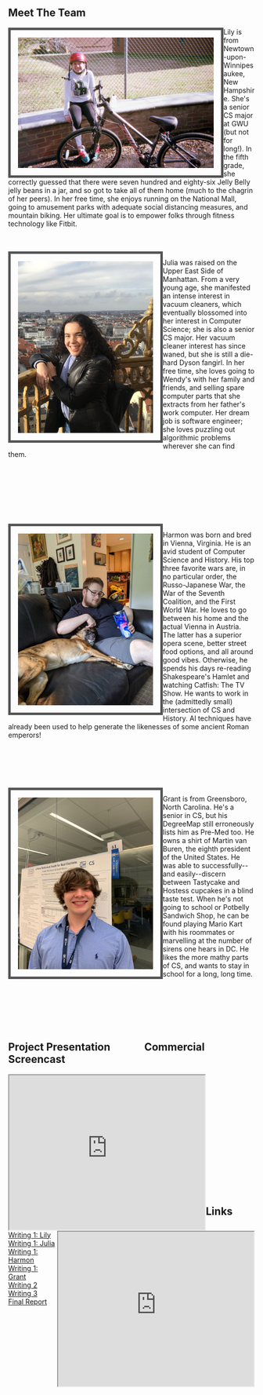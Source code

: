 ## Meet The Team
<img src="IMG_5055.JPG" width="400" height="266" style="float:left; padding: 15px; border: 5px solid #555">

Lily is from Newtown-upon-Winnipesaukee, New Hampshire. She's a senior CS major at GWU (but not for long!). In the fifth grade, she correctly guessed that there were seven hundred and eighty-six Jelly Belly jelly beans in a jar, and so got to take all of them home (much to the chagrin of her peers). In her free time, she enjoys running on the National Mall, going to amusement parks with adequate social distancing measures, and mountain biking. Her ultimate goal is to empower folks through fitness technology like Fitbit.

<br><br>
<img src="IMG_6902.jpeg" width="276" height="350" style="float:left; border: 5px solid #555; padding: 15px">

Julia was raised on the Upper East Side of Manhattan. From a very young age, she manifested an intense interest in vacuum cleaners, which eventually blossomed into her interest in Computer Science; she is also a senior CS major. Her vacuum cleaner interest has since waned, but she is still a die-hard Dyson fangirl. In her free time, she loves going to Wendy's with her family and friends, and selling spare computer parts that she extracts from her father's work computer. Her dream job is software engineer; she loves puzzling out algorithmic problems wherever she can find them.

<br><br><br><br><br><br><br>
<img src="harmon.jpeg" width="276" height="350" style="float:left; padding: 15px; border: 5px solid #555">

Harmon was born and bred in Vienna, Virginia. He is an avid student of Computer Science and History. His top three favorite wars are, in no particular order,
the Russo-Japanese War, the War of the Seventh Coalition, and the First World War. He loves to go between his home and the actual Vienna in Austria. The latter has a superior opera scene, better street food options, and all around good vibes. Otherwise, he spends his days re-reading Shakespeare's Hamlet and watching Catfish: The TV Show. He wants to work in the (admittedly small) intersection of CS and History. AI techniques have already been used to help generate the likenesses of some ancient Roman emperors!

<br><br><br><br><br>
<img src="IMG_4377.jpeg" width="276" height="350" style="float:left; padding: 15px; border: 5px solid #555">

Grant is from Greensboro, North Carolina. He's a senior in CS, but his DegreeMap still erroneously lists him as Pre-Med too. He owns a shirt of Martin van Buren, the eighth president of the United States. He was able to successfully--and easily--discern between Tastycake and Hostess cupcakes in a blind taste test. When he's not going to school or Potbelly Sandwich Shop, he can be found playing Mario Kart with his roommates or marvelling at the number of sirens one hears in DC. He likes the more mathy parts of CS, and wants to stay in school for a long, long time.

<br><br><br><br><br>
## Project Presentation &nbsp;&nbsp;&nbsp;&nbsp;&nbsp;&nbsp;&nbsp;&nbsp;&nbsp;&nbsp;&nbsp;&nbsp; Commercial Screencast
<iframe width="400" height="315"
src="https://www.youtube.com/embed/dQw4w9WgXcQ" style="float:left">
</iframe>

<iframe width="400" height="315"
src="https://www.youtube.com/embed/dQw4w9WgXcQ" style="float:right">
</iframe>

<br><br><br><br><br><br><br><br><br><br><br><br><br><br>

## Links
[Writing 1: Lily](https://docs.google.com/document/d/18vYd3yrTZhru_3RXhJX7MchKTurhbP4zYAZf3kKtYlg/edit?usp=sharing)
<br>
[Writing 1: Julia](https://docs.google.com/document/d/11a1AoPKB3UaSG4_sbZlA5f0Z1zwba3j-3K_sYU2to3M/edit?usp=sharing)
<br>
[Writing 1: Harmon](https://docs.google.com/document/d/1zHGMa8pKH3w7705ruEzwGBe2GaEZ4VsFIe4rIratu9o/edit?usp=sharing)
<br>
[Writing 1: Grant](https://docs.google.com/document/d/1q4VrKB_sx93x4b4PrGZI8Ai9tB1i6YjCT_4KtHpitP8/edit?usp=sharing)
<br>
[Writing 2](https://docs.google.com/document/d/1ZbGIxXBxLTfAsBrAB8QHNSQyxrR6OODzxIw3ACiqtyg/edit?usp=sharing)
<br>
[Writing 3](https://docs.google.com/document/d/1b-qc_T9XAMBMcSU9Ic3yM1XbbD7eLSl1BxPrD0rEVOY/edit?usp=sharing)
<br>
[Final Report](url)
